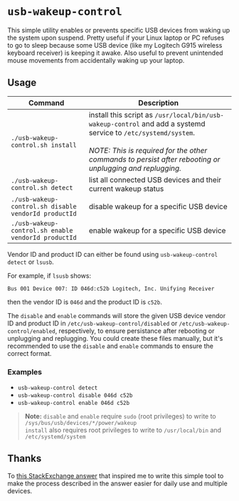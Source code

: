 # `usb-wakeup-control`

This simple utility enables or prevents specific USB devices from waking up the system upon suspend. Pretty useful if your Linux laptop or PC refuses to go to sleep because some USB device (like my Logitech G915 wireless keyboard receiver) is keeping it awake. Also useful to prevent unintended mouse movements from accidentally waking up your laptop.

## Usage

| Command                                              | Description                                                                                                                                                                                                                        |
| ---------------------------------------------------- | ---------------------------------------------------------------------------------------------------------------------------------------------------------------------------------------------------------------------------------- |
| `./usb-wakeup-control.sh install`                    | install this script as `/usr/local/bin/usb-wakeup-control` and add a systemd service to `/etc/systemd/system`.<br /><br />_NOTE: This is required for the other commands to persist after rebooting or unplugging and replugging._ |
| `./usb-wakeup-control.sh detect`                     | list all connected USB devices and their current wakeup status                                                                                                                                                                     |
| `./usb-wakeup-control.sh disable vendorId productId` | disable wakeup for a specific USB device                                                                                                                                                                                           |
| `./usb-wakeup-control.sh enable vendorId productId`  | enable wakeup for a specific USB device                                                                                                                                                                                            |

Vendor ID and product ID can either be found using `usb-wakeup-control detect` or `lsusb`.

For example, if `lsusb` shows:

```
Bus 001 Device 007: ID 046d:c52b Logitech, Inc. Unifying Receiver
```

then the vendor ID is `046d` and the product ID is `c52b`.

The `disable` and `enable` commands will store the given USB device vendor ID and product ID in `/etc/usb-wakeup-control/disabled` or `/etc/usb-wakeup-control/enabled`, respectively, to ensure persistance after rebooting or unplugging and replugging.
You could create these files manually, but it's recommended to use the `disable` and `enable` commands to ensure the correct format.

### Examples

- `usb-wakeup-control detect`
- `usb-wakeup-control disable 046d c52b`
- `usb-wakeup-control enable 046d c52b`

> **Note:** `disable` and `enable` require `sudo` (root privileges) to write to `/sys/bus/usb/devices/*/power/wakeup`<br />
  `install` also requires root privileges to write to `/usr/local/bin` and `/etc/systemd/system`<br />

## Thanks

To [this StackExchange answer](https://askubuntu.com/a/1359890) that inspired me to write this simple tool to make the process described in the answer easier for daily use and multiple devices.
